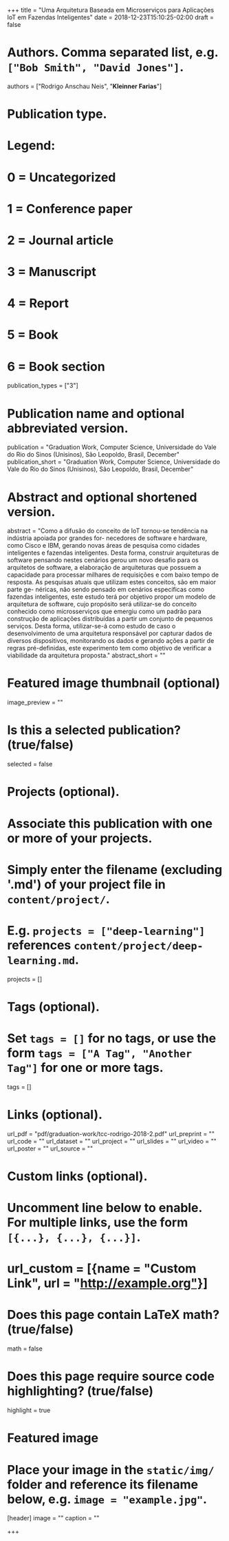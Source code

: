 +++
title = "Uma Arquitetura Baseada em Microserviços para Aplicações IoT em Fazendas Inteligentes"
date = 2018-12-23T15:10:25-02:00
draft = false

# Authors. Comma separated list, e.g. `["Bob Smith", "David Jones"]`.
authors = ["Rodrigo Anschau Neis", "**Kleinner Farias**"]

# Publication type.
# Legend:
# 0 = Uncategorized
# 1 = Conference paper
# 2 = Journal article
# 3 = Manuscript
# 4 = Report
# 5 = Book
# 6 = Book section
publication_types = ["3"]

# Publication name and optional abbreviated version.
publication = "Graduation Work, Computer Science, Universidade do Vale do Rio do Sinos (Unisinos), São Leopoldo, Brasil, December"
publication_short = "Graduation Work, Computer Science, Universidade do Vale do Rio do Sinos (Unisinos), São Leopoldo, Brasil, December"

# Abstract and optional shortened version.
abstract = "Como a difusão do conceito de IoT tornou-se tendência na indústria apoiada por grandes for- necedores de software e hardware, como Cisco e IBM, gerando novas áreas de pesquisa como cidades inteligentes e fazendas inteligentes. Desta forma, construir arquiteturas de software pensando nestes cenários gerou um novo desafio para os arquitetos de software, a elaboração de arquiteturas que possuem a capacidade para processar milhares de requisições e com baixo tempo de resposta. As pesquisas atuais que utilizam estes conceitos, são em maior parte ge- néricas, não sendo pensado em cenários especificas como fazendas inteligentes, este estudo terá por objetivo propor um modelo de arquitetura de software, cujo propósito será utilizar-se do conceito conhecido como microsserviços que emergiu como um padrão para construção de aplicações distribuídas a partir um conjunto de pequenos serviços. Desta forma, utilizar-se-á como estudo de caso o desenvolvimento de uma arquitetura responsável por capturar dados de diversos dispositivos, monitorando os dados e gerando ações a partir de regras pré-definidas, este experimento tem como objetivo de verificar a viabilidade da arquitetura proposta."
abstract_short = ""

# Featured image thumbnail (optional)
image_preview = ""

# Is this a selected publication? (true/false)
selected = false

# Projects (optional).
#   Associate this publication with one or more of your projects.
#   Simply enter the filename (excluding '.md') of your project file in `content/project/`.
#   E.g. `projects = ["deep-learning"]` references `content/project/deep-learning.md`.
projects = []

# Tags (optional).
#   Set `tags = []` for no tags, or use the form `tags = ["A Tag", "Another Tag"]` for one or more tags.
tags = []

# Links (optional).
url_pdf = "pdf/graduation-work/tcc-rodrigo-2018-2.pdf"
url_preprint = ""
url_code = ""
url_dataset = ""
url_project = ""
url_slides = ""
url_video = ""
url_poster = ""
url_source = ""

# Custom links (optional).
#   Uncomment line below to enable. For multiple links, use the form `[{...}, {...}, {...}]`.
# url_custom = [{name = "Custom Link", url = "http://example.org"}]

# Does this page contain LaTeX math? (true/false)
math = false

# Does this page require source code highlighting? (true/false)
highlight = true

# Featured image
# Place your image in the `static/img/` folder and reference its filename below, e.g. `image = "example.jpg"`.
[header]
image = ""
caption = ""

+++
